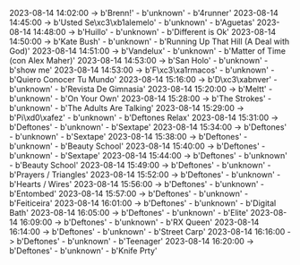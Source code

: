 2023-08-14 14:02:00 -> b'Brenn!' - b'unknown' - b'4runner'
2023-08-14 14:45:00 -> b'Usted Se\xc3\xb1alemelo' - b'unknown' - b'Aguetas'
2023-08-14 14:48:00 -> b'Huillo' - b'unknown' - b'Different is Ok'
2023-08-14 14:50:00 -> b'Kate Bush' - b'unknown' - b'Running Up That Hill (A Deal with God)'
2023-08-14 14:51:00 -> b'Vandelux' - b'unknown' - b'Matter of Time (con Alex Maher)'
2023-08-14 14:53:00 -> b'San Holo' - b'unknown' - b'show me'
2023-08-14 14:53:00 -> b'F\xc3\xa1rmacos' - b'unknown' - b'Quiero Conocer Tu Mundo'
2023-08-14 15:16:00 -> b'D\xc3\xabnver' - b'unknown' - b'Revista De Gimnasia'
2023-08-14 15:20:00 -> b'Meltt' - b'unknown' - b'On Your Own'
2023-08-14 15:28:00 -> b'The Strokes' - b'unknown' - b'The Adults Are Talking'
2023-08-14 15:29:00 -> b'Pi\xd0\xafez' - b'unknown' - b'Deftones Relax'
2023-08-14 15:31:00 -> b'Deftones' - b'unknown' - b'Sextape'
2023-08-14 15:34:00 -> b'Deftones' - b'unknown' - b'Sextape'
2023-08-14 15:38:00 -> b'Deftones' - b'unknown' - b'Beauty School'
2023-08-14 15:40:00 -> b'Deftones' - b'unknown' - b'Sextape'
2023-08-14 15:44:00 -> b'Deftones' - b'unknown' - b'Beauty School'
2023-08-14 15:49:00 -> b'Deftones' - b'unknown' - b'Prayers / Triangles'
2023-08-14 15:52:00 -> b'Deftones' - b'unknown' - b'Hearts / Wires'
2023-08-14 15:56:00 -> b'Deftones' - b'unknown' - b'Entombed'
2023-08-14 15:57:00 -> b'Deftones' - b'unknown' - b'Feiticeira'
2023-08-14 16:01:00 -> b'Deftones' - b'unknown' - b'Digital Bath'
2023-08-14 16:05:00 -> b'Deftones' - b'unknown' - b'Elite'
2023-08-14 16:09:00 -> b'Deftones' - b'unknown' - b'RX Queen'
2023-08-14 16:14:00 -> b'Deftones' - b'unknown' - b'Street Carp'
2023-08-14 16:16:00 -> b'Deftones' - b'unknown' - b'Teenager'
2023-08-14 16:20:00 -> b'Deftones' - b'unknown' - b'Knife Prty'
